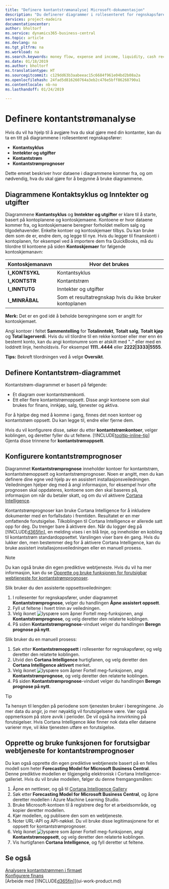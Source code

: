 ```yaml
---
title: "Definere kontantstrømanalyse| Microsoft-dokumentasjon"
description: "Du definerer diagrammer i rollesenteret for regnskapsfører for å bidra til å analysere pengestrømmen i virksomheten, inkludert utgifter, inntekter, likviditet og innbetalinger minus utbetalinger."
services: project-madeira
documentationcenter: 
author: bholtorf
ms.service: dynamics365-business-central
ms.topic: article
ms.devlang: na
ms.tgt_pltfrm: na
ms.workload: na
ms.search.keywords: money flow, expense and income, liquidity, cash receipts minus cash payments, Cartera, funds
ms.date: 01/18/2019
ms.author: bholtorf
ms.translationtype: HT
ms.sourcegitcommit: c129dd63b3aabeeac15c6684f961e04bd2b08a2a
ms.openlocfilehash: 24fad5d816260764a3eb2c476e5bff86268790a1
ms.contentlocale: nb-no
ms.lasthandoff: 01/24/2019

---
```

# <a name="setting-up-cash-flow-analysis"></a>Definere kontantstrømanalyse
Hvis du vil ha hjelp til å avgjøre hva du skal gjøre med din kontanter, kan du ta en titt på diagrammene i rollesenteret regnskapsfører:  

* **Kontantsyklus**  
* **Inntekter og utgifter**  
* **Kontantstrøm**  
* **Kontantstrømprognoser**  

Dette emnet beskriver hvor dataene i diagrammene kommer fra, og om nødvendig, hva du skal gjøre for å begynne å bruke diagrammene.  

## <a name="the-cash-cycle-and-income--expense-charts"></a>Diagrammene Kontaktsyklus og Inntekter og utgifter
Diagrammene **Kontantsyklus** og **Inntekter og utgifter** er klare til å starte, basert på kontoplanene og kontoskjemaene. Kontoene er hvor dataene kommer fra, og kontoskjemaene beregner forholdet mellom salg og tilgodehavender. Enkelte kontoer og kontoskjemaer tilbys. Du kan bruke dem som de er, endre dem, og legge til nye. Hvis du legger til finanskonti i kontoplanen, for eksempel ved å importere dem fra QuickBooks, må du tilordne til kontoene på siden **Kontoskjemaer** for følgende kontoskjemanavn:  

| Kontoskjemanavn | Hvor det brukes |
| --- | --- |
| **I_KONTSYKL** |Kontantsyklus |
| **I_KONTSTR** |Kontantstrøm |
| **I_INNTUTG** |Inntekter og utgifter |
| **I_MINRÅBAL** |Som et resultatregnskap hvis du ikke bruker kontoplanen |

**Merk:** Det er en god idé å beholde beregningene som er angitt for kontoskjemaet.  

Angi kontoer i feltet **Sammentelling** for **Totalinntekt**, **Totalt salg**, **Totalt kjøp** og **Total lagerverdi**. Hvis du vil tilordne til en rekke kontoer eller mer enn én bestemt konto, kan du angi kontonumre som er atskilt med ".." eller med en loddrett linje, henholdsvis. For eksempel **1111..4444** eller **2222|3333|5555**.  

**Tips:** Bekreft tilordningen ved å velge **Oversikt**.  

## <a name="set-up-the-cash-flow-chart"></a>Definere Kontantstrøm-diagrammet
Kontantstrøm-diagrammet er basert på følgende:  

* Et diagram over kontantstrømkonti.
* Ett eller flere kontantstrømoppsett. Disse angir kontoene som skal brukes for finans, innkjøp, salg, tjenester og aktiva.  

For å hjelpe deg med å komme i gang, finnes det noen kontoer og kontantstrøm oppsett. Du kan legge til, endre eller fjerne dem.  

Hvis du vil konfigurere disse, søker du etter **kontantstrømkontoer**, velger koblingen, og deretter fyller du ut feltene. [!INCLUDE[tooltip-inline-tip](includes/tooltip-inline-tip_md.md)] Gjenta disse trinnene for **kontantstrømoppsett**.  

## <a name="set-up-cash-flow-forecasts"></a>Konfigurere kontantstrømprognoser
Diagrammet **Kontantstrømprognose** inneholder kontoer for kontantstrøm, kontantstrømoppsett og kontantstrømprognoser. Noen er angitt, men du kan definere dine egne ved hjelp av en assistert installasjonsveiledningen. Veiledningen hjelper deg med å angi informasjon, for eksempel hvor ofte prognosen skal oppdateres, kontoene som den skal baseres på, informasjon om når du betaler skatt, og om du vil aktivere [Cortana Intelligence](https://www.microsoft.com/en-us/cloud-platform/what-is-cortana-intelligence-suite).  

Kontantstrømprognoser kan bruke Cortana Intelligence for å inkludere dokumenter med en forfallsdato i fremtiden. Resultatet er en mer omfattende forutsigelse. Tilkoblingen til Cortana Intelligence er allerede satt opp for deg. Du trenger bare å aktivere den. Når du logger deg på [!INCLUDE[d365fin](includes/d365fin_md.md)], en melding vises i en blå linje, og inneholder en kobling til kontantstrøm standardoppsettet. Varslingen viser bare én gang. Hvis du lukker den, men bestemmer deg for å aktivere Cortana Intelligence, kan du bruke assistert installasjonsveiledningen eller en manuell prosess.  

> [!NOTE]  
>   Du kan også bruke din egen prediktive webtjeneste. Hvis du vil ha mer informasjon, kan du se [Opprette og bruke funksjonen for forutsigbar webtjeneste for kontantstrømprognoser](#AnchorText).  

Slik bruker du den assisterte oppsettsveiledningen:  

1. I rollesenter for regnskapsfører, under diagrammet **Kontantstrømprognose**, velger du handlingen **Åpne assistert oppsett**.  
2. Fyll ut feltene i hvert trinn av veiledningen.  
3. Velg ikonet ![lyspære som åpner Fortell meg-funksjonen](media/ui-search/search_small.png "Fortell hva du vil gjøre"), angi **Kontantstrømprognose**, og velg deretter den relaterte koblingen.
4. På siden **Kontantstrømprognose**-vinduet velger du handlingen **Beregn prognose på nytt**.  

Slik bruker du en manuell prosess:  

1. Søk etter **Kontantstrømoppsett** i rollesenter for regnskapsfører, og velg deretter den relaterte koblingen.  
2. Utvid den **Cortana Intelligence** hurtigfanen, og velg deretter den **Cortana Intelligence aktivert** merket.  
3. Velg ikonet ![lyspære som åpner Fortell meg-funksjonen](media/ui-search/search_small.png "Fortell hva du vil gjøre"), angi **Kontantstrømprognose**, og velg deretter den relaterte koblingen.
4. På siden **Kontantstrømprognose**-vinduet velger du handlingen **Beregn prognose på nytt**.  

> [!TIP]  
>   Ta hensyn til lengden på periodene som tjenesten bruker i beregningene. Jo mer data du angir, jo mer nøyaktig vil forutsigelsene være. Vær også oppmerksom på store avvik i perioder. De vil også ha innvirkning på forutsigelser. Hvis Cortana Intelligence ikke finner nok data eller dataene varierer mye, vil ikke tjenesten utføre en forutsigelse.  

## <a name="AnchorText"> </a>Opprette og bruke funksjonen for forutsigbar webtjeneste for kontantstrømprognoser
Du kan også opprette din egen prediktive webtjeneste basert på en felles modell som heter **Forecasting Model for Microsoft Business Central**. Denne prediktive modellen er tilgjengelig elektronisk i Cortana Intelligence-galleriet. Hvis du vil bruke modellen, følger du denne fremgangsmåten:  

1. Åpne en nettleser, og gå til [Cortana Intelligence Gallery](https://go.microsoft.com/fwlink/?linkid=828352)  
2. Søk etter **Forecasting Model for Microsoft Business Central**, og åpne deretter modellen i Azure Machine Learning Studio.  
3. Bruke Microsoft-kontoen til å registrere deg for et arbeidsområde, og kopier deretter modellen.  
4. Kjør modellen, og publisere den som en webtjeneste.  
5. Noter URL-API og API-nøkkel. Du vil bruke disse legitimasjonene for et oppsett for kontantstrømprognoser.  
6. Velg ikonet ![lyspære som åpner Fortell meg-funksjonen](media/ui-search/search_small.png "Fortell hva du vil gjøre"), angi **Kontantstrømoppsett**, og velg deretter den relaterte koblingen.  
7. Vis hurtigfanen **Cortana Intelligence**, og fyll deretter ut feltene.  

## <a name="see-also"></a>Se også
[Analysere kontantstrømmen i firmaet](finance-analyze-cash-flow.md)  
[Konfigurere finans](finance-setup-finance.md)  
[Arbeide med [!INCLUDE[d365fin](includes/d365fin_md.md)]](ui-work-product.md)

